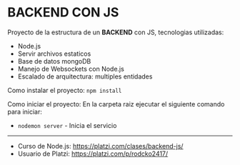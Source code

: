 # BACKEND CON JS
Proyecto de la estructura de un **BACKEND** con JS, tecnologias utilizadas:

- Node.js
- Servir archivos estaticos
- Base de datos mongoDB
- Manejo de Websockets con Node.js
- Escalado de arquitectura: multiples entidades

Como instalar el proyecto:
`npm install`

Como iniciar el proyecto:
En la carpeta raiz ejecutar el siguiente comando para iniciar:
- `nodemon server` - Inicia el servicio

------------
- Curso de Node.js: https://platzi.com/clases/backend-js/
- Usuario de Platzi: https://platzi.com/p/rodcko2417/

